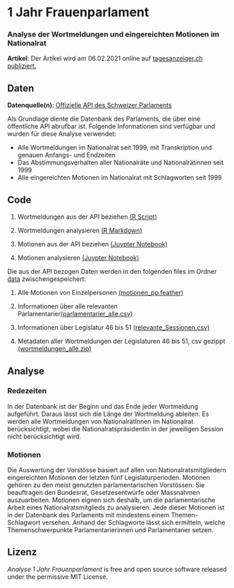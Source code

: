 # 1 Jahr Frauenparlament

### Analyse der Wortmeldungen und eingereichten Motionen im Nationalrat

<!---
optional folgendermassen Bild einfügen:
![Trump Hate](dt.png)
Source: [Gage Skidmore](https://www.flickr.com/photos/gageskidmore/32758233090)>)
--->


**Artikel**: Der Artikel wird am 06.02.2021 online auf [tagesanzeiger.ch publiziert.](https://www.tagesanzeiger.ch)

## Daten

**Datenquelle(n)**:  [Offizielle API des Schweizer Parlaments](https://pragmatiqa.com/xodata/odatadir.html) 

Als Grundlage diente die Datenbank des Parlaments, die über eine öffentliche API abrufbar ist. Folgende Informationen sind verfügbar und wurden für diese Analyse verwendet:

- Alle Wortmeldungen im Nationalrat seit 1999, mit Transkription und genauen Anfangs- und Endzeiten
- Das Abstimmungsverhalten aller Nationalräte und Nationalrätinnen seit 1999
- Alle eingereichten Motionen im Nationalrat mit Schlagworten seit 1999


## Code

1. Wortmeldungen aus der API beziehen [(R Script)](1_API_Wortmeldungen.R)

2. Wortmeldungen analysieren [(R Markdown)](2_Wortmeldungen.Rmd)

3. Motionen aus der API beziehen [(Juypter Notebook)](3_API_Motionen.ipynb)

4. Motionen analysieren [(Juypter Notebook)](4_Analyse_Motionen.ipynb)

Die aus der API bezogen Daten werden in den folgenden files im Ordner [data](data) zwischengespeichert:

1. Alle Motionen von Einzelpersonen [(motionen_pp.feather)](data/motionen_pp.feather)

2. Informationen über alle relevanten Parlamentarier[(parlamentarier_alle.csv)](data/parlamentarier_alle.csv)

3. Informationen über Legislatur 46 bis 51 [(relevante_Sessionen.csv)](data/relevante_Sessionen.csv)

4. Metadaten aller Wortmeldungen der Legislaturen 46 bis 51, csv gezippt [(wortmeldungen_alle.zip)](data/wortmeldungen_alle.zip) 


## Analyse

### Redezeiten

In der Datenbank ist der Beginn und das Ende jeder Wortmeldung aufgeführt. Daraus lässt sich die Länge der Wortmeldung ableiten. Es werden alle Wortmeldungen von NationalrätInnen im Nationalrat berücksichtigt, wobei die Nationalratspräsidentin in der jeweiligen Session nicht berücksichtigt wird. 

### Motionen

Die Auswertung der Vorstösse basiert auf allen von Nationalratsmitgliedern eingereichten Motionen der letzten fünf Legislaturperioden. Motionen gehören zu den meist genutzten parlamentarischen Vorstössen. Sie beauftragen den Bundesrat, Gesetzesentwürfe oder Massnahmen auszuarbeiten. Motionen eignen sich deshalb, um die parlamentarische Arbeit eines Nationalratsmitglieds zu analysieren. Jede dieser Motionen ist in der Datenbank des Parlaments mit mindestens einem Themen-Schlagwort versehen. Anhand der Schlagworte lässt sich ermitteln, welche Themenschwerpunkte Parlamentarierinnen und Parlamentarier setzen.



## Lizenz

*Analyse 1 Jahr Frauenparlament* is free and open source software released under the permissive MIT License.
